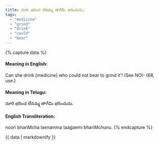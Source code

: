 ```yaml
---
title: నూరి భరించ లేనమ్మ తాగేమి భరించును.
tags:
  - "medicine"
  - "grind"
  - "drink"
  - "could"
  - "bear"
---
```


{% capture data %}
#### Meaning in English:
Can she drink [medicine] who could not bear to grind it'!
(See NOI- (68, use.)

#### Meaning in Telugu:
నూరి భరించ లేనమ్మ తాగేమి భరించును.

#### English Transliteration:
noori bhariMcha laenamma taagaemi bhariMchunu.
{% endcapture %}

<div class="notice">{{ data | markdownify }}</div>

